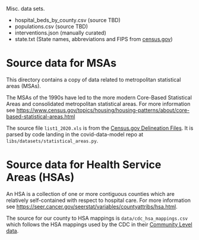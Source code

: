 Misc. data sets.

* hospital_beds_by_county.csv (source TBD)
* populations.csv (source TBD)
* interventions.json (manually curated)
* state.txt (State names, abbreviations and FIPS from [census.gov](https://www2.census.gov/geo/docs/reference/state.txt))

# Source data for MSAs

This directory contains a copy of data related to metropolitan statistical areas (MSAs).

The MSAs of the 1990s have led to the more modern Core-Based Statistical Areas and
consolidated metropolitan statistical areas. For more information see
https://www.census.gov/topics/housing/housing-patterns/about/core-based-statistical-areas.html

The source file `list1_2020.xls` is from the
[Census.gov Delineation Files](https://www.census.gov/geographies/reference-files/time-series/demo/metro-micro/delineation-files.html).
It is parsed by code landing in the covid-data-model repo at `libs/datasets/statistical_areas.py`.

# Source data for Health Service Areas (HSAs)

An HSA is a collection of one or more contiguous counties which are relatively self-contained with respect to hospital care. 
For more information see https://seer.cancer.gov/seerstat/variables/countyattribs/hsa.html.

The source for our county to HSA mappings is `data/cdc_hsa_mappings.csv` which follows the HSA mappings used by the CDC in
their [Community Level data](https://www.cdc.gov/coronavirus/2019-ncov/your-health/covid-by-county.html). 

